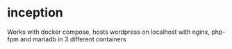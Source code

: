 # inception

Works with docker compose, hosts wordpress on localhost with nginx, php-fpm and mariadb in 3 different containers

